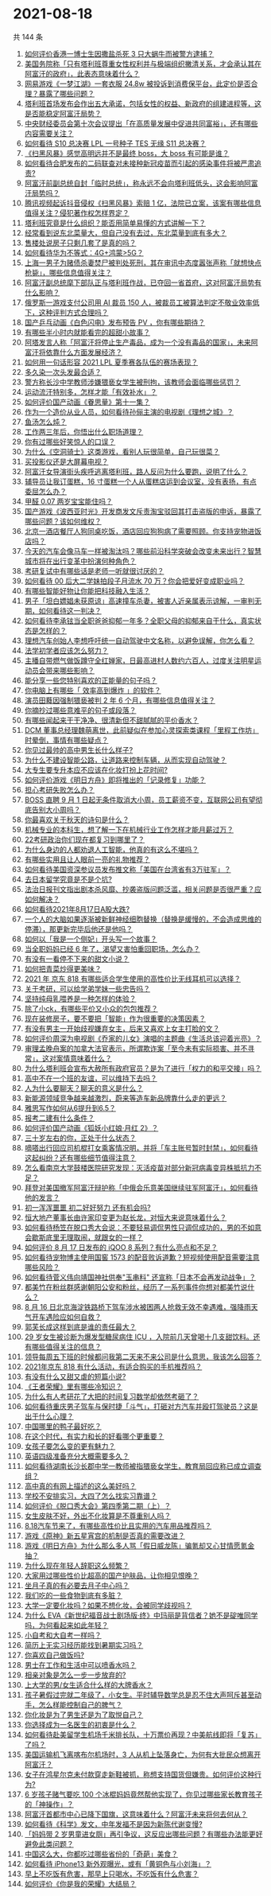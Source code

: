 # 2021-08-18

共 144 条

<!-- BEGIN -->
<!-- 最后更新时间 Wed Aug 18 2021 16:02:29 GMT+0800 (China Standard Time) -->

1. [如何评价香港一博士生因撒盐杀死 3 只大蜗牛而被警方逮捕？](https://www.zhihu.com/question/480364096)
1. [美国务院称「只有塔利班尊重女性权利并与极端组织撇清关系，才会承认其在阿富汗的政府」，此表态意味着什么？](https://www.zhihu.com/question/480351379)
1. [网易游戏《一梦江湖》一套衣服 24.8w
   被投诉到消费保平台，此定价是否合理？暴露了哪些问题？](https://www.zhihu.com/question/479528984)
1. [塔利班首场发布会作出五大承诺，包括女性的权益、新政府的组建进程等，这是否能稳定阿富汗局势？](https://www.zhihu.com/question/480558648)
1. [中央财经委员会第十次会议提出「在高质量发展中促进共同富裕」，还有哪些内容需要关注？](https://www.zhihu.com/question/480575874)
1. [如何看待 S10 总决赛 LPL 一号种子 TES 无缘 S11
   总决赛？](https://www.zhihu.com/question/479781538)
1. [《扫黑风暴》感觉高明远并不是最终 boss，大 boss
   有可能是谁？](https://www.zhihu.com/question/478983291)
1. [如何看待合肥发布的二码联查对未接种新冠疫苗而引起的感染事件将被严肃追责?](https://www.zhihu.com/question/480316369)
1. [阿富汗前副总统自封「临时总统」，称永远不会向塔利班低头，这会影响阿富汗局势吗？](https://www.zhihu.com/question/480583290)
1. [腾讯视频起诉抖音侵权《扫黑风暴》索赔 1
   亿，法院已立案，该案有哪些信息值得关注？侵犯著作权怎样界定？](https://www.zhihu.com/question/480617076)
1. [塔利班究竟是什么组织？能否用简单易懂的方式讲解一下？](https://www.zhihu.com/question/480144001)
1. [经常看到说东北菜量大，但自己没有去过，东北菜量到底有多大？](https://www.zhihu.com/question/469279323)
1. [售楼处说房子只剩几套了是真的吗？](https://www.zhihu.com/question/460961867)
1. [如何看待华为不等式：4G+鸿蒙>5G？](https://www.zhihu.com/question/478974653)
1. [上海一男子为赌债杀妻焚尸被判处死刑，其在审讯中态度嚣张声称「就想快点枪毙」，哪些信息值得关注？](https://www.zhihu.com/question/480574652)
1. [阿富汗副总统麾下部队正与塔利班作战，已夺回一省首府，这对阿富汗局势有什么影响？](https://www.zhihu.com/question/480559834)
1. [俄罗斯一游戏支付公司用 AI 裁员 150
   人，被裁员工被算法判定不敬业效率低下，这种评判方式合理吗？](https://www.zhihu.com/question/480391613)
1. [国产乒乓动画《白色闪电》发布预告 PV ，你有哪些期待？](https://www.zhihu.com/question/479203458)
1. [有哪些半小时内就能看完的超甜小故事？](https://www.zhihu.com/question/443425789)
1. [阿塔发言人称「阿富汗将停止生产毒品，成为一个没有毒品的国家」，未来阿富汗将依靠什么方面发展经济？](https://www.zhihu.com/question/480614268)
1. [如何用一句话形容 2021 LPL 夏季赛各队伍的赛场表现？](https://www.zhihu.com/question/477286099)
1. [多久染一次头发最合适？](https://www.zhihu.com/question/292904288)
1. [警方称长沙中学教师涉嫌猥亵女学生被刑拘，该教师会面临哪些惩罚？](https://www.zhihu.com/question/480594714)
1. [运动流汗特别多，怎样才能「有效补水」？](https://www.zhihu.com/question/479542486)
1. [如何评价国产动画《眷思量》第十一集？](https://www.zhihu.com/question/480037354)
1. [作为一个造价从业人员，如何看待孙俪主演的电视剧《理想之城》？](https://www.zhihu.com/question/479377414)
1. [鱼汤怎么炖？](https://www.zhihu.com/question/297056344)
1. [工作两三年后，你悟出什么职场道理？](https://www.zhihu.com/question/369404624)
1. [你有过哪些好笑惊人的口误？](https://www.zhihu.com/question/62821567)
1. [为什么《空洞骑士》这类游戏，看别人玩很简单，自己玩很菜？](https://www.zhihu.com/question/477773450)
1. [买投影仪还是大屏幕电视？](https://www.zhihu.com/question/22925179)
1. [阿富汗女导演街头疾呼逃离塔利班，路人反问为什么要跑，说明了什么？](https://www.zhihu.com/question/480403634)
1. [辅导员让我订蛋糕，16
   寸蛋糕一个人从蛋糕店运到会议室，没有表扬，有点委屈怎么办？](https://www.zhihu.com/question/437240991)
1. [甲醛 0.07 两岁宝宝能住吗？](https://www.zhihu.com/question/442317516)
1. [国产游戏《波西亚时光》开发商发文斥责淘宝驳回其打击盗版的申诉，暴露了哪些问题？该如何维权？](https://www.zhihu.com/question/480462739)
1. [北京一酒店餐厅人狗同桌吃饭，酒店回应狗狗病了需要照顾。你支持宠物进饭店吗？](https://www.zhihu.com/question/480473618)
1. [今天的汽车会像马车一样被淘汰吗？哪些前沿科学突破会改变未来出行？智慧城市将在出行变革中扮演何种角色？](https://www.zhihu.com/question/364788476)
1. [考研复试中有哪些话是老师一听就很讨厌的？](https://www.zhihu.com/question/315291891)
1. [如何看待 00 后大二学妹拍段子月流水 70
   万？你会把爱好变成职业吗？](https://www.zhihu.com/question/480373676)
1. [有哪些智能好物让你能把科技融入生活？](https://www.zhihu.com/question/480180657)
1. [男子「坦白嫖娼未获原谅」高速撞车杀妻，被害人近亲属表示谅解，一审判无期，如何看待这一判决？](https://www.zhihu.com/question/480367710)
1. [如何看待李承铉当全职爸爸抑郁一年多？全职父母的抑郁来自于什么，真实状态是怎样的？](https://www.zhihu.com/question/480301832)
1. [理想汽车创始人李想呼吁统一自动驾驶中文名称，以避免误解，你怎么看？](https://www.zhihu.com/question/480214139)
1. [法学初学者应该怎么努力？](https://www.zhihu.com/question/452603880)
1. [主播自带燃气做饭蹲守全红婵家，日最高进村人数约六百人，过度关注明星运动员会带来哪些影响？](https://www.zhihu.com/question/480054836)
1. [能分享一些您特别喜欢的正能量的句子吗？](https://www.zhihu.com/question/472965049)
1. [你电脑上有哪些「 效率高到爆炸 」的软件？](https://www.zhihu.com/question/479531888)
1. [演员田蕤因强制猥亵被判 2 年 6 个月，有哪些信息值得关注？](https://www.zhihu.com/question/480359500)
1. [你摘抄过哪些意难平的句子或段落？](https://www.zhihu.com/question/430494155)
1. [有哪些闻起来干干净净、很清新但不甜腻腻的平价香水？](https://www.zhihu.com/question/478360304)
1. [DCM
   董事总经理魏萌离世，此前疑似在参加心灵探索类课程「里程工作坊」时晕倒，事情有哪些疑点？](https://www.zhihu.com/question/480366188)
1. [你见过最帅的高中男生长什么样子?](https://www.zhihu.com/question/480231929)
1. [为什么不建设智能公路，让道路来控制车辆，从而实现自动驾驶？](https://www.zhihu.com/question/268402537)
1. [大专生要专升本应不应该在化妆打扮上花时间?](https://www.zhihu.com/question/478433431)
1. [如何评价游戏《明日方舟》即将推出的「记录修复」功能？](https://www.zhihu.com/question/480162009)
1. [担心考研失败怎么办？](https://www.zhihu.com/question/21822560)
1. [BOSS 直聘 9 月 1
   日起无条件取消大小周，员工薪资不变，互联网公司有望彻底告别大小周吗？](https://www.zhihu.com/question/480372732)
1. [你最喜欢关于秋天的诗句是什么？](https://www.zhihu.com/question/478993110)
1. [机械专业的本科生，想了解一下在机械行业工作怎样才能月薪过万？](https://www.zhihu.com/question/479857646)
1. [22考研政治你们现在都复习到哪里了？](https://www.zhihu.com/question/479397499)
1. [为什么身边的人都劝退人工智能，他真的有这么不堪吗？](https://www.zhihu.com/question/478144934)
1. [有哪些实用且让人眼前一亮的礼物推荐？](https://www.zhihu.com/question/431896272)
1. [如何看待美国资深参议员发布推文称「美国在台湾省有3万驻军」？](https://www.zhihu.com/question/480376759)
1. [去日本留学究竟是不是个坑?](https://www.zhihu.com/question/347669499)
1. [法治日报刊文指出剧本杀风靡、抄袭盗版问题泛滥，相关问题是否很严重？应如何解决？](https://www.zhihu.com/question/480078479)
1. [如何看待2021年8月17日A股大跌?](https://www.zhihu.com/question/480379478)
1. [一个人的大脑如果逐渐被新鲜神经细胞替换（替换是缓慢的，不会造成思维的停滞），那更新完毕后他还是他吗？](https://www.zhihu.com/question/471015731)
1. [如何以「我是一个侧妃」开头写一个故事？](https://www.zhihu.com/question/424008638)
1. [当全职妈妈已经 6 年了，渴望又害怕重回职场，怎么办？](https://www.zhihu.com/question/479807161)
1. [有没有一看停不下来的甜文小说？](https://www.zhihu.com/question/467051073)
1. [如何把青菜炒得更美味？](https://www.zhihu.com/question/479736840)
1. [2021 年 京东 818
   有哪些适合学生使用的高性价比无线耳机可以选择？](https://www.zhihu.com/question/466825592)
1. [关于考研，可以给学弟学妹一些忠告吗？](https://www.zhihu.com/question/480318405)
1. [坚持纯母乳喂养是一种怎样的体验？](https://www.zhihu.com/question/465535032)
1. [除了小ck，有哪些平价又小众的包包推荐？](https://www.zhihu.com/question/386460424)
1. [现在装修房子，要不要把「智能」作为很重要的决策因素？](https://www.zhihu.com/question/479020734)
1. [有没有男主一开始歧视嫌弃女主，后来又喜欢上女主打脸的文？](https://www.zhihu.com/question/386401452)
1. [如何评价周深为电视剧《乔家的儿女》演唱的主题曲《生活总该迎着光亮》？](https://www.zhihu.com/question/480329021)
1. [审理孟晚舟案的加拿大法官表示，所谓欺诈案「至今未有实际损害、并不寻常」，这对案情意味着什么？](https://www.zhihu.com/question/479482925)
1. [为什么塔利班会宣布大赦所有政府官员？是为了进行「权力的和平交接」吗？](https://www.zhihu.com/question/480387546)
1. [高中不在一个班的友谊，可以维持下去吗？](https://www.zhihu.com/question/478784888)
1. [人为什么要聊天？聊天的意义是什么？](https://www.zhihu.com/question/308600613)
1. [新能源领域竞争越来越激烈，蔚来等造车新品牌靠什么走的更远？](https://www.zhihu.com/question/478748649)
1. [雅思写作如何从6提升到6.5？](https://www.zhihu.com/question/28422962)
1. [报考二建有什么条件？](https://www.zhihu.com/question/68477120)
1. [如何评价国产动画《狐妖小红娘·月红 2》？](https://www.zhihu.com/question/479520750)
1. [三十岁左右的你，正处于什么状态？](https://www.zhihu.com/question/64072861)
1. [嘀嗒出行回应司机棍打女乘客情况明，并将「车主账号暂时封禁」，如何看待这起纠纷？还有哪些细节值得注意？](https://www.zhihu.com/question/480040627)
1. [怎么看南京大学鼓楼医院研究发现：灭活疫苗对部分新冠病毒变异株抵抗力不足？](https://www.zhihu.com/question/478898004)
1. [拜登对美国撤军阿富汗辩护称「中俄会乐意美国继续驻军阿富汗」，如何看待他的发言？](https://www.zhihu.com/question/480324899)
1. [初一浑浑噩噩 初二好好努力 还有机会吗?](https://www.zhihu.com/question/477453206)
1. [恒大地产董事长由许家印变更为赵长龙，对恒大来说意味着什么？](https://www.zhihu.com/question/480372594)
1. [如何看待杨笠在脱口秀大会说：不要轻易调侃男性只调侃成功的，男的不如意会歇斯底里无理取闹，就跟女的一样？](https://www.zhihu.com/question/480481538)
1. [如何评价 8 月 17 日发布的 iQOO 8
   系列？有什么亮点和不足？](https://www.zhihu.com/question/480378174)
1. [如何看待宠物博主使用国窖 1573
   的配音败诉道歉？短视频使用配音需要注意哪些风险？](https://www.zhihu.com/question/480186614)
1. [如何看待菅义伟向靖国神社供奉"玉串料"
   还宣称「日本不会再发动战争」？](https://www.zhihu.com/question/480016138)
1. [都美竹在粉丝群感谢朝阳公安和粉丝，经历了一系列事件你想对都美竹说什么？](https://www.zhihu.com/question/480343377)
1. [8 月 16
   日北京海淀铁路桥下驾车涉水被困两人抢救无效不幸遇难，强降雨天气开车遇险应如何自救？](https://www.zhihu.com/question/480295449)
1. [郭芙长成这样到底是谁的责任最大？](https://www.zhihu.com/question/479786401)
1. [29 岁女生被诊断为爆发型糖尿病住 ICU
   ，入院前几天曾喝十几支甜饮料。还有哪些值得关注的信息？](https://www.zhihu.com/question/480092922)
1. [领导每周五下班的时候都问我第二天来不来公司是什么意思，我该怎么回答？](https://www.zhihu.com/question/471299756)
1. [2021年京东 818 有什么活动，有适合购买的手机推荐吗？](https://www.zhihu.com/question/476984659)
1. [有没有什么又甜又虐的短篇小说?](https://www.zhihu.com/question/343762969)
1. [《王者荣耀》里有哪些冷知识？](https://www.zhihu.com/question/62171719)
1. [为什么有人考研花了大把的时间复习数学却依然考砸了？](https://www.zhihu.com/question/390760713)
1. [如何看待重庆男子驾车与保时捷「斗气」，打砸对方汽车并殴打驾驶员？这是出于什么心理？](https://www.zhihu.com/question/480079759)
1. [中国哪里的鸭子最好吃？](https://www.zhihu.com/question/477047747)
1. [在这个时代，有实力和长的好看哪个更重要？](https://www.zhihu.com/question/479377989)
1. [女孩子要怎么变的更有魅力？](https://www.zhihu.com/question/36195435)
1. [英语四级准备充分大概需要多久？](https://www.zhihu.com/question/293706213)
1. [如何看待湖南长沙长郡中学一教师被指猥亵女学生，教育局回应称已成立调查组？](https://www.zhihu.com/question/480175967)
1. [高中真的有网上描述的这么美好吗？](https://www.zhihu.com/question/478340946)
1. [学校不安排实习，大四了怎么找实习靠谱？](https://www.zhihu.com/question/473813198)
1. [如何评价《脱口秀大会》第四季第二期（上）？](https://www.zhihu.com/question/478597291)
1. [女生皮肤不好，外出不化妆算是不尊重别人吗？](https://www.zhihu.com/question/479256168)
1. [8.18汽车节来了，有哪些高性价比且实用的汽车用品推荐吗？](https://www.zhihu.com/question/480225255)
1. [游戏《原神》新五星宵宫的机制是否真的需要改进？](https://www.zhihu.com/question/479331289)
1. [游戏《明日方舟》为什么那么多人骂「假日威龙陈」骗氪却又心甘情愿氪金抽？](https://www.zhihu.com/question/477611883)
1. [为什么现在年轻人辞职这么频繁？](https://www.zhihu.com/question/479093723)
1. [大家用过哪些性价比超高的国产护肤品，让你相见恨晚？](https://www.zhihu.com/question/474212197)
1. [坐月子真的有必要去月子中心吗？](https://www.zhihu.com/question/435994110)
1. [我们吃的一些食物到底有多脏？](https://www.zhihu.com/question/26597275)
1. [大学一定要化妆吗？如果不想化妆，会被同学歧视吗？](https://www.zhihu.com/question/479469355)
1. [为什么
   EVA《新世纪福音战士剧场版·终》中玛丽是背信者？她不是碇唯同学吗，为何看起来如此年轻？](https://www.zhihu.com/question/479524026)
1. [小自考和大自考一样吗？](https://www.zhihu.com/question/477442112)
1. [简历上无实习经历能找到暑期实习吗？](https://www.zhihu.com/question/473797768)
1. [你喜欢自己做饭吗?](https://www.zhihu.com/question/468506802)
1. [男士在工作和生活中可以喷香水吗？](https://www.zhihu.com/question/478354742)
1. [相亲对象是怎么一步一步放弃的?](https://www.zhihu.com/question/444986775)
1. [上大学的男/女生适合什么样的大牌香水？](https://www.zhihu.com/question/476994520)
1. [孩子暑假过完就二年级了，小女生。平时辅导数学总是忍不住大声呵斥甚至动手，怎么样能控制自己的脾气？](https://www.zhihu.com/question/480021595)
1. [你化妆是为了男生还是为了取悦自己？](https://www.zhihu.com/question/479833114)
1. [你选择成为一名医生的初衷是什么？](https://www.zhihu.com/question/480304381)
1. [如何看待赴美留学生机场千米排长队，十万票价再现？中美航线即将「复苏」了吗？](https://www.zhihu.com/question/480102423)
1. [美国运输机飞离喀布尔机场时，3
   人从机上坠落身亡，为何有大批民众想离开阿富汗？](https://www.zhihu.com/question/480228826)
1. [女子在鸿星尔克未付款穿走新鞋被抓，称想支持国货但嫌贵。如何评价这种行为?](https://www.zhihu.com/question/480047080)
1. [6 岁孩子赌气要吃 100
   个冰棍妈妈竟然帮他实现了，你见过哪些家长教育孩子的「神操作」？](https://www.zhihu.com/question/480156536)
1. [阿富汗首都市中心已降下国旗，这意味着什么？阿富汗未来将何去何从？](https://www.zhihu.com/question/480303392)
1. [如何看待《科学》发文，中年发福不是因为新陈代谢变慢?](https://www.zhihu.com/question/479655231)
1. [「妈妈带 2
   岁男童进女厕」再引争议，这反应出哪些问题？有哪些办法能更好避免此类问题？](https://www.zhihu.com/question/480063972)
1. [中国这么大，你都吃过哪些省份的「奇葩」美食？](https://www.zhihu.com/question/475287160)
1. [如何看待 iPhone13 新外观曝光，或有「黄铜色与小刘海」？](https://www.zhihu.com/question/463358441)
1. [早上不吃饭有危害，那早上只喝水，不吃饭有什么危害？](https://www.zhihu.com/question/281697132)
1. [如何评价《你是我的荣耀》大结局？](https://www.zhihu.com/question/480150156)

<!-- END -->
